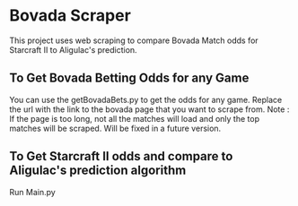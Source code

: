 # Bovada Scraper
This project uses web scraping to compare Bovada Match odds for Starcraft II to Aligulac's prediction. 
## To Get Bovada Betting Odds for any Game
You can use the getBovadaBets.py to get the odds for any game. 
Replace the url with the link to the bovada page that you want to scrape from. 
Note :  If the page is too long, not all the matches will load and only the top matches will be scraped. Will be fixed in a future version. 
## To Get Starcraft II odds and compare to Aligulac's prediction algorithm
Run Main.py


